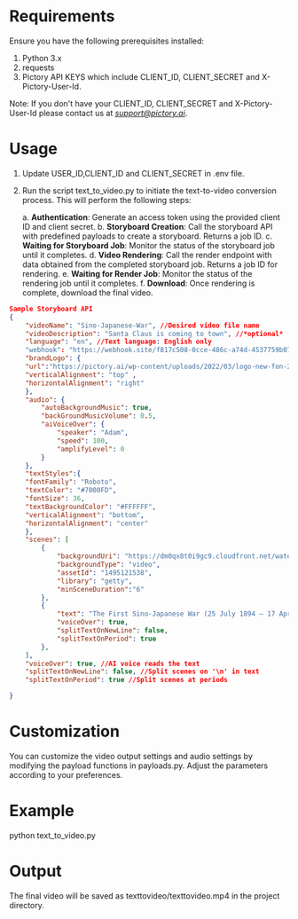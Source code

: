 # Requirements
Ensure you have the following prerequisites installed:

1. Python 3.x
2. requests
3. Pictory API KEYS which include CLIENT_ID, CLIENT_SECRET and X-Pictory-User-Id.    

Note: If you don't have your CLIENT_ID, CLIENT_SECRET and X-Pictory-User-Id please contact us at *support@pictory.ai*.


# Usage
 1. Update USER_ID,CLIENT_ID and CLIENT_SECRET in .env file.

 2. Run the script text_to_video.py to initiate the text-to-video conversion process. This will perform the following steps:

     a. **Authentication**: Generate an access token using the provided client ID and client secret.
     b. **Storyboard Creation**: Call the storyboard API with predefined payloads to create a storyboard. Returns a job ID.
     c. **Waiting for Storyboard Job**: Monitor the status of the storyboard job until it completes.
     d. **Video Rendering**: Call the render endpoint with data obtained from the completed storyboard job. Returns a job ID for rendering.
     e. **Waiting for Render Job**: Monitor the status of the rendering job until it completes.
     f. **Download**: Once rendering is complete, download the final video.

```json
Sample Storyboard API
{
    "videoName": "Sino-Japanese-War", //Desired video file name
    "videoDescription": "Santa Claus is coming to town", //*optional*
    "language": "en", //Text language: English only
    "webhook": "https://webhook.site/f817c508-0cce-486c-a74d-4537759b077f",
    "brandLogo": {
    "url":"https://pictory.ai/wp-content/uploads/2022/03/logo-new-fon-2t.png", 
    "verticalAlignment": "top" , 
    "horizontalAlignment": "right"
    },
    "audio": {
        "autoBackgroundMusic": true, 
        "backGroundMusicVolume": 0.5, 
        "aiVoiceOver": {
            "speaker": "Adam", 
            "speed": 100, 
            "amplifyLevel": 0 
        }
    },
    "textStyles":{
    "fontFamily": "Roboto",
    "textColor": "#7000FD",
    "fontSize": 36,
    "textBackgroundColor": "#FFFFFF",
    "verticalAlignment": "bottom",
    "horizontalAlignment": "center"
    },
    "scenes": [
        {
            "backgroundUri": "https://dm0qx8t0i9gc9.cloudfront.net/watermarks/video/HVzxMQxkil73u47k1/videoblocks-retro-soldiers-troops53_hshdoehnt__6dfbfe0529e764e8f04bdf8e76ed41b3__P480.mp4?type=preview&origin=VIDEOBLOCKS&timestamp_ms=1712305921133&publicKey=NFKFzias7JkF35W3n9edUuQV1Rnn7udTDco3ZbvzlsXgiAzLXO0a15shkgbMNmXZ&organizationId=103776&apiVersion=2.0&stockItemId=348672814&resolution=480p&endUserId=718890439cf9899e412f4e3d6c8148c452fb5959&projectId=dev&searchId=9903f512-732f-4f3c-b474-bc0445fac778&searchPageId=55ea31e8-24a8-46d4-bf50-ee37a3926aae",
            "backgroundType": "video",
            "assetId": "1495121538",
            "library": "getty",
            "minSceneDuration":"6"
        }, 
        {
            "text": "The First Sino-Japanese War (25 July 1894 – 17 April 1895) or the First China–Japan War was a conflict between the Qing dynasty and Empire of Japan primarily over influence in Korea.",
            "voiceOver": true,
            "splitTextOnNewLine": false, 
            "splitTextOnPeriod": true 
        },
    ],
    "voiceOver": true, //AI voice reads the text
    "splitTextOnNewLine": false, //Split scenes on '\n' in text
    "splitTextOnPeriod": true //Split scenes at periods

}
```

# Customization
You can customize the video output settings and audio settings by modifying the payload functions in payloads.py. Adjust the parameters according to your preferences.

# Example
python text_to_video.py

# Output
The final video will be saved as texttovideo/texttovideo.mp4 in the project directory.


